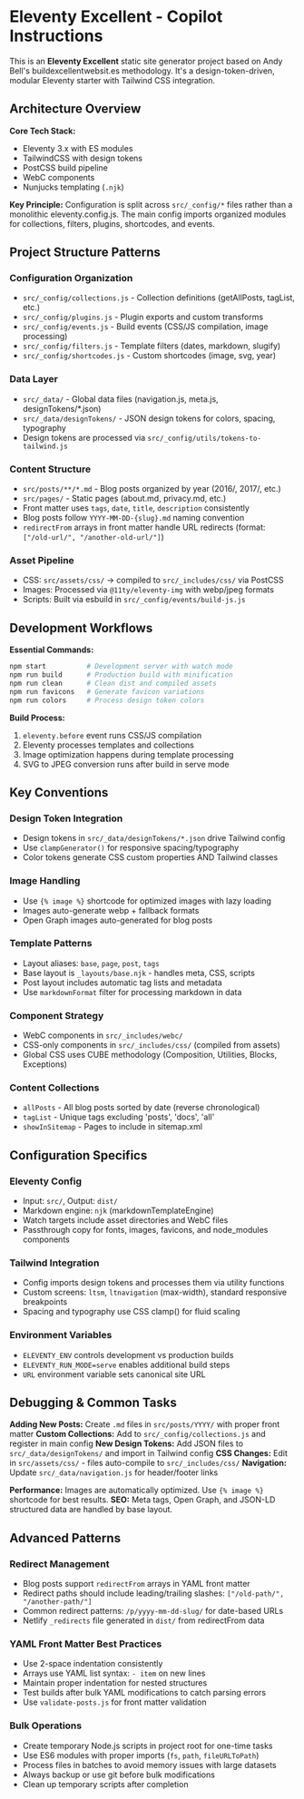 # Eleventy Excellent - Copilot Instructions

This is an **Eleventy Excellent** static site generator project based on Andy Bell's buildexcellentwebsit.es methodology. It's a design-token-driven, modular Eleventy starter with Tailwind CSS integration.

## Architecture Overview

**Core Tech Stack:**
- Eleventy 3.x with ES modules
- TailwindCSS with design tokens
- PostCSS build pipeline
- WebC components
- Nunjucks templating (`.njk`)

**Key Principle:** Configuration is split across `src/_config/*` files rather than a monolithic eleventy.config.js. The main config imports organized modules for collections, filters, plugins, shortcodes, and events.

## Project Structure Patterns

### Configuration Organization
- `src/_config/collections.js` - Collection definitions (getAllPosts, tagList, etc.)
- `src/_config/plugins.js` - Plugin exports and custom transforms
- `src/_config/events.js` - Build events (CSS/JS compilation, image processing)
- `src/_config/filters.js` - Template filters (dates, markdown, slugify)
- `src/_config/shortcodes.js` - Custom shortcodes (image, svg, year)

### Data Layer
- `src/_data/` - Global data files (navigation.js, meta.js, designTokens/*.json)
- `src/_data/designTokens/` - JSON design tokens for colors, spacing, typography
- Design tokens are processed via `src/_config/utils/tokens-to-tailwind.js`

### Content Structure
- `src/posts/**/*.md` - Blog posts organized by year (2016/, 2017/, etc.)
- `src/pages/` - Static pages (about.md, privacy.md, etc.)
- Front matter uses `tags`, `date`, `title`, `description` consistently
- Blog posts follow `YYYY-MM-DD-{slug}.md` naming convention
- `redirectFrom` arrays in front matter handle URL redirects (format: `["/old-url/", "/another-old-url/"]`)

### Asset Pipeline
- CSS: `src/assets/css/` → compiled to `src/_includes/css/` via PostCSS
- Images: Processed via `@11ty/eleventy-img` with webp/jpeg formats
- Scripts: Built via esbuild in `src/_config/events/build-js.js`

## Development Workflows

**Essential Commands:**
```bash
npm start          # Development server with watch mode
npm run build      # Production build with minification  
npm run clean      # Clean dist and compiled assets
npm run favicons   # Generate favicon variations
npm run colors     # Process design token colors
```

**Build Process:**
1. `eleventy.before` event runs CSS/JS compilation
2. Eleventy processes templates and collections
3. Image optimization happens during template processing
4. SVG to JPEG conversion runs after build in serve mode

## Key Conventions

### Design Token Integration
- Design tokens in `src/_data/designTokens/*.json` drive Tailwind config
- Use `clampGenerator()` for responsive spacing/typography
- Color tokens generate CSS custom properties AND Tailwind classes

### Image Handling
- Use `{% image %}` shortcode for optimized images with lazy loading
- Images auto-generate webp + fallback formats
- Open Graph images auto-generated for blog posts

### Template Patterns
- Layout aliases: `base`, `page`, `post`, `tags` 
- Base layout is `_layouts/base.njk` - handles meta, CSS, scripts
- Post layout includes automatic tag lists and metadata
- Use `markdownFormat` filter for processing markdown in data

### Component Strategy
- WebC components in `src/_includes/webc/`
- CSS-only components in `src/_includes/css/` (compiled from assets)
- Global CSS uses CUBE methodology (Composition, Utilities, Blocks, Exceptions)

### Content Collections
- `allPosts` - All blog posts sorted by date (reverse chronological)
- `tagList` - Unique tags excluding 'posts', 'docs', 'all'
- `showInSitemap` - Pages to include in sitemap.xml

## Configuration Specifics

### Eleventy Config
- Input: `src/`, Output: `dist/`
- Markdown engine: `njk` (markdownTemplateEngine)
- Watch targets include asset directories and WebC files
- Passthrough copy for fonts, images, favicons, and node_modules components

### Tailwind Integration
- Config imports design tokens and processes them via utility functions
- Custom screens: `ltsm`, `ltnavigation` (max-width), standard responsive breakpoints
- Spacing and typography use CSS clamp() for fluid scaling

### Environment Variables
- `ELEVENTY_ENV` controls development vs production builds
- `ELEVENTY_RUN_MODE=serve` enables additional build steps
- `URL` environment variable sets canonical site URL

## Debugging & Common Tasks

**Adding New Posts:** Create `.md` files in `src/posts/YYYY/` with proper front matter
**Custom Collections:** Add to `src/_config/collections.js` and register in main config
**New Design Tokens:** Add JSON files to `src/_data/designTokens/` and import in Tailwind config
**CSS Changes:** Edit in `src/assets/css/` - files auto-compile to `src/_includes/css/`
**Navigation:** Update `src/_data/navigation.js` for header/footer links

**Performance:** Images are automatically optimized. Use `{% image %}` shortcode for best results.
**SEO:** Meta tags, Open Graph, and JSON-LD structured data are handled by base layout.

## Advanced Patterns

### Redirect Management
- Blog posts support `redirectFrom` arrays in YAML front matter
- Redirect paths should include leading/trailing slashes: `["/old-path/", "/another-path/"]`
- Common redirect patterns: `/p/yyyy-mm-dd-slug/` for date-based URLs
- Netlify `_redirects` file generated in `dist/` from redirectFrom data

### YAML Front Matter Best Practices
- Use 2-space indentation consistently
- Arrays use YAML list syntax: `- item` on new lines
- Maintain proper indentation for nested structures
- Test builds after bulk YAML modifications to catch parsing errors
- Use `validate-posts.js` for front matter validation

### Bulk Operations
- Create temporary Node.js scripts in project root for one-time tasks
- Use ES6 modules with proper imports (`fs`, `path`, `fileURLToPath`)
- Process files in batches to avoid memory issues with large datasets
- Always backup or use git before bulk modifications
- Clean up temporary scripts after completion